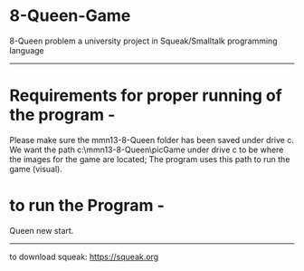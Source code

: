 # 8-Queen-Game
8-Queen problem a university project in Squeak/Smalltalk programming language 
____________________________________________________________
# Requirements for proper running of the program -
Please make sure the mmn13-8-Queen folder has been saved under drive c.
We want the path c:\\mmn13-8-Queen\\picGame under drive c to be where the images for the game are located; The program uses this path to run the game (visual).

# to run the Program -
Queen new start.
_____________________________________________________________
to download squeak: https://squeak.org
